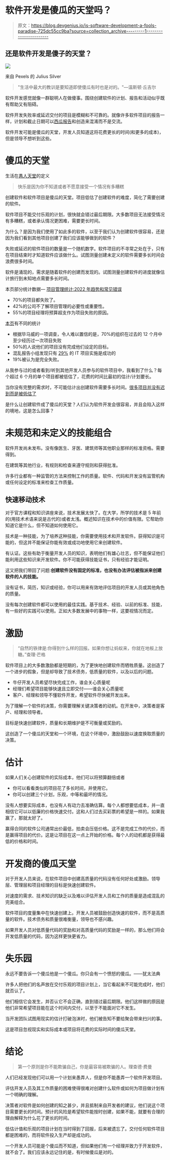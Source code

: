 # 软件开发是傻瓜的天堂吗？

> 原文：<https://blog.devgenius.io/is-software-development-a-fools-paradise-725dc55cc9ba?source=collection_archive---------1----------------------->

## 还是软件开发是傻子的天堂？

![](img/4750a2a3e7ee4658170840ecb3e36960.png)

来自 Pexels 的 Julius Silver

> "生活中最大的教训是要知道即使傻瓜有时也是对的。"―温斯顿·丘吉尔

软件开发感觉就像一群聪明人在做傻事。围绕创建软件的计划、报告和活动似乎既有帮助又有阻碍。

软件开发失败率或延迟交付的项目是模糊和不可靠的。就像许多软件项目的报告一样，计划和截止日期可以[西瓜报告](https://itnext.io/software-development-has-a-watermelon-problem-f47e023ee443)和创造来混淆而不是交流。

软件开发可能是傻瓜的天堂，开发人员知道这将花费更长的时间(和更多的成本)，但是领导不想听到这些。

# 傻瓜的天堂

生活在[愚人天堂](https://dictionary.cambridge.org/dictionary/english/fool-s-paradise)的定义

> 快乐是因为你不知道或者不愿意接受一个情况有多糟糕

创建软件和软件项目是傻瓜的天堂。项目低估了创建软件的难度，简化了需要创建的软件。

软件项目不能交付乐观的计划，很快就会错过最后期限。大多数项目无法接受情况有多糟糕，或者承认情况更困难，需要更长时间。

为什么？是因为我们使用了如此多的软件，以至于我们认为创建软件很容易，还是因为我们看到其他项目创建了我们应该能够做到的软件？

失败或延迟的软件项目的数量是一个随机数字。软件项目的不寻常之处在于，只有在项目结束时才知道软件应该做什么。试图测量创建未定义的软件需要多长时间会浪费很多时间。

软件是涌现的，需求是随着软件的创建而发现的。试图测量创建软件的进度就像估计旅行到未知地点需要多长时间。

本页部分统计数据— [项目管理统计:2022 年趋势和常见错误](https://teamstage.io/project-management-statistics/)

*   70%的项目都失败了。
*   42%的公司不了解项目管理的必要性或重要性。
*   55%的项目经理将预算超支作为项目失败的原因。

[本页](https://leocode.com/development/over-70-of-tech-projects-fail/)有不同的统计

*   根据毕马威的一项调查，令人难以置信的是，70%的组织在过去的 12 个月中至少经历过一次项目失败
*   50%的人说他们的项目没有完成他们设定的目标。
*   混乱报告小组发现只有 [29%](https://www.infoq.com/articles/standish-chaos-2015/) 的 IT 项目实施是成功的
*   19%被认为是完全失败。

从我参与过的或者看到/听到其他开发人员参与的软件项目中，我看到了什么？每个超过 6 个月的单个项目都被低估了，花费的时间比最初的估计/计划要长。

当你没有完整的需求时，不可能估计出创建软件需要多长时间。[很多项目并没有迟到而是被低估了](https://javascript.plainenglish.io/software-projects-are-not-late-they-are-underestimated-fe35316ab1e8)

是什么让创建软件成了傻瓜的天堂？人们认为软件开发会很容易，并且会陷入这样的境地，这是怎么回事？

# 未规范和未定义的技能组合

软件开发尚未发布。没有像医生、牙医、建筑师等其他职业那样的标准资格。需要得到。

在建筑等其他行业，有规则和检查来遵守规则和获得批准。

许多行业都有一种监管的方法来控制工作的质量。软件、代码和开发没有监管机构或任何设定的标准来检查工作质量。

## 快速移动技术

对于官方课程和知识讲座来说，技术发展太快了。在大学，所学的技术是 5 年前的(用技术术语来说是古代的)或者太浅。概述知识在技术中的价值有限。它帮助你知道它是什么，但不知道如何使用它。

技术是一种技能，为了培养这种技能，你需要使用技术和开发软件。获得知识是可能的，但这并不能保证你能有效或成功地使用它来创建软件。

有认证。这些有助于衡量开发人员的知识，表明他们有雄心壮志，但不能保证他们能利用这些知识来开发软件。你不可能获得技能证书，只有经验才能证明。

这又把我们带回了问题:**创建软件没有固定的标准，也没有办法评估被指派来创建软件的人的技能。**

没有证书，简历，知识或经验，你可以用来有效地评估项目的开发人员或其他角色的质量。

没有每次创建软件都可以使用的最佳实践。基于技术、经验、以前的标准、技能，有一些好的实践可以使用。正如大多数发展中的事物一样，这要视情况而定。

# 激励

> “自然的铁律是:你得到什么样的回报。如果你想让蚂蚁来，你就在地板上放糖。”查理·芒格

软件项目上的大多数激励都是短期的，为了更快地创建软件而牺牲质量。这创造了一个进步的假象，但是却导致了技术债务，低质量的软件，以及以后的问题。

*   牛仔开发人员希望尽快完成工作，谁会关心质量呢
*   经理们希望项目能够快速且立即交付——谁会关心质量呢
*   客户、经理和领导不懂软件开发，希望软件尽快被开发出来。

为了理解一个软件的决策，你需要理解关键决策者的动机。在开发中，决策者是客户、经理和领导者。

目标是快速创建软件，质量和长期维护是不可衡量或奖励的。

这创造了一个傻瓜的天堂和一个环境，在这个环境中，激励鼓励以速度换取质量的决策。

# 估计

如果人们关心创建软件的实际成本，他们可以将预算翻倍或者

*   你可以看看类似的项目花了多长时间，并使用它。
*   你可以创建三个计划，乐观，中等和最坏的情况。

没有人想要实际成本，也没有人有动力去准确估算。每个人都想要低成本，并一直相信它可以以低廉的价格快速交付。这和人们过去买彩票的希望是一样的。如果我赢了，那就太好了。

赢得合同的软件公司通常出价最低，拍卖会压低价格。这不是完成工作的代价，而是赢得项目的代价。这是让项目在这一点上开始的价格。每个人的动机都是获得最低的价格和时间。

# 开发商的傻瓜天堂

对于开发人员来说，在软件项目中创建高质量的代码没有任何好处或激励。领导层、管理层和项目经理的目标是快速创建软件。

对速度的需求、技术知识的缺乏以及难以评估开发人员和工作的质量是造成混乱的完美组合。

软件项目的度量集中在快速创建上。开发人员被鼓励创造快速的软件，而不是高质量的软件。技术债务和质量很难衡量，领导也不感兴趣。

如果开发人员对低质量代码的奖励和对高质量代码的奖励是一样的，那么他们将会开发低质量的代码，因为这样更快更省力。

# 失乐园

永远不要告诉一个傻瓜他是一个傻瓜。你只会有一个愤怒的傻瓜。——犹太法典

许多人把他们的名声放在交付乐观的项目计划上，当它看起来不可能完成时，他们就否认了。

他们相信它会发生，并否认它不会正确，直到错过最后期限。他们这样做的原因是他们非常希望项目能在这个时间内交付，以至于不能面对它不发生。

当开发团队试图用现实的估计打破泡沫时，他们被告知不要给聚会带来扫兴的事。

这是项目忽视现实和实际成本或项目将花费的实际时间的傻瓜天堂。

# 结论

> 第一个原则是你不能欺骗自己，你是最容易被欺骗的人。理查德·费曼

人们已经发现他们可以用一个计划来愚弄人，但是你不能愚弄一个软件开发项目。

评估开发人员及其工作质量的困难使得很难对创建什么软件或如何为项目做计划有一个明确的理解。

决策者对软件是如何创建的知之甚少，并且抵制来自开发者的建议，他们说这个项目需要更长的时间。预计的风险是希望软件能按时创建，如果不能，就要有合理的理由解释为什么花了更长的时间。

低估计值和乐观的项目计划在当时得到了回报，后来被遗忘了。交付任何软件项目都是困难的，而将软件投入生产却是成功的。

一个开发人员可能是个傻瓜而不知道，但如果他们有一个经理并致力于开发软件，就不会了。我们应该永远记住的是，有时候傻瓜是对的。
